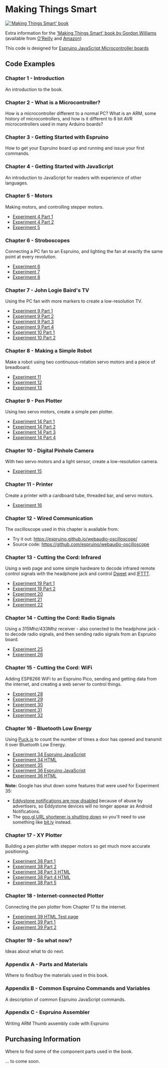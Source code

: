 # Making Things Smart

[!['Making Things Smart' book](cover.jpg)](http://shop.oreilly.com/product/0636920031246.do)

Extra information for the ['Making Things Smart' book by Gordon Williams](http://shop.oreilly.com/product/0636920031246.do) (available from [O'Reilly](http://shop.oreilly.com/product/0636920031246.do) and [Amazon](https://www.amazon.com/gp/product/1680451898/ref=as_li_tl?ie=UTF8&camp=1789&creative=9325&creativeASIN=1680451898&linkCode=as2&tag=espruino-20&linkId=9a3b6e7c3a4f24c8f894e6a039828502))

This code is designed for [Espruino JavaScript Microcontroller boards](http://www.espruino.com/Order)

## Code Examples

### Chapter 1 - Introduction

An introduction to the book.

### Chapter 2 - What is a Microcontroller?

How is a microcontroller different to a normal PC? What is an ARM, some history of microcontrollers, and how is it different to 8 bit AVR microcontrollers used in many Arduino boards?

### Chapter 3 - Getting Started with Espruino

How to get your Espruino board up and running and issue your first commands.

### Chapter 4 - Getting Started with JavaScript

An introduction to JavaScript for readers with experience of other languages.

### Chapter 5 - Motors

Making motors, and controlling stepper motors.

* [Experiment 4 Part 1](experiment4a.js)
* [Experiment 4 Part 2](experiment4b.js)
* [Experiment 5](experiment5.js)

### Chapter 6 - Stroboscopes

Connecting a PC fan to an Espruino, and lighting the fan at exactly the same point at every revolution.

* [Experiment 6](experiment6.js)
* [Experiment 7](experiment7.js)
* [Experiment 8](experiment8.js)

### Chapter 7 - John Logie Baird's TV

Using the PC fan with more markers to create a low-resolution TV.

* [Experiment 9 Part 1](experiment9a.js)
* [Experiment 9 Part 2](experiment9b.js)
* [Experiment 9 Part 3](experiment9c.js)
* [Experiment 9 Part 4](experiment9d.js)
* [Experiment 10 Part 1](experiment10a.js)
* [Experiment 10 Part 2](experiment10b.js)

### Chapter 8 - Making a Simple Robot

Make a robot using two continuous-rotation servo motors and a piece of breadboard.

* [Experiment 11](experiment11.js)
* [Experiment 12](experiment12.js)
* [Experiment 13](experiment13.js)

### Chapter 9 - Pen Plotter

Using two servo motors, create a simple pen plotter.

* [Experiment 14 Part 1](experiment14a.js)
* [Experiment 14 Part 2](experiment14b.js)
* [Experiment 14 Part 3](experiment14c.js)
* [Experiment 14 Part 4](experiment14d.js)

### Chapter 10 - Digital Pinhole Camera

With two servo motors and a light sensor, create a low-resolution camera.

* [Experiment 15](experiment15.js)

### Chapter 11 - Printer

Create a printer with a cardboard tube, threaded bar, and servo motors.

* [Experiment 16](experiment16.js)


### Chapter 12 - Wired Communication

The oscilloscope used in this chapter is available from:

* Try it out: https://espruino.github.io/webaudio-oscilloscope/
* Source code: https://github.com/espruino/webaudio-oscilloscope

### Chapter 13 - Cutting the Cord: Infrared

Using a web page and some simple hardware to decode infrared remote control signals with the headphone jack and control [Dweet](http://dweet.io/) and [IFTTT](https://ifttt.com/).

* [Experiment 19 Part 1](experiment19a.html)
* [Experiment 19 Part 2](experiment19b.html)
* [Experiment 20](experiment20.html)
* [Experiment 21](experiment21.html)
* [Experiment 22](experiment22.html)

### Chapter 14 - Cutting the Cord: Radio Signals

Using a 315Mhz/433Mhz receiver - also conected to the headphone jack - to decode radio signals, and then sending radio signals from an Espruino board.

* [Experiment 25](experiment25.js)
* [Experiment 26](experiment26.html)

### Chapter 15 - Cutting the Cord: WiFi

Adding ESP8266 WiFi to an Espruino Pico, sending and getting data from the internet, and creating a web server to control things.

* [Experiment 28](experiment28.js)
* [Experiment 29](experiment29.js)
* [Experiment 30](experiment30.js)
* [Experiment 31](experiment31.js)
* [Experiment 32](experiment32.js)

### Chapter 16 - Bluetooth Low Energy

Using [Puck.js](http://www.puck-js.com/) to count the number of times a door has opened and transmit it over Bluetooth Low Energy.

* [Experiment 34 Espruino JavaScript](experiment34.js)
* [Experiment 34 HTML](experiment34.html)
* [Experiment 35](experiment35.js)
* [Experiment 36 Espruino JavaScript](experiment36.js)
* [Experiment 36 HTML](experiment36.html)

**Note:** Google has shut down some features that were used for Experiment 35:

* [Eddystone notifications are now disabled](https://android-developers.googleblog.com/2018/10/discontinuing-support-for-android.html)
because of abuse by advertisers, so Eddystone devices will no longer appear as Android Notifications.
* The [goo.gl URL shortener is shutting down](https://developers.googleblog.com/2018/03/transitioning-google-url-shortener.html)
so you'll need to use something like [bit.ly](https://bitly.com/) instead.

### Chapter 17 - XY Plotter

Building a pen plotter with stepper motors so get much more accurate positioning.

* [Experiment 38 Part 1](experiment38a.js)
* [Experiment 38 Part 2](experiment38b.js)
* [Experiment 38 Part 3 HTML](experiment38c.html)
* [Experiment 38 Part 4 HTML](experiment38d.html)
* [Experiment 38 Part 5](experiment38e.js)

### Chapter 18 - Internet-connected Plotter

Connecting the pen plotter from Chapter 17 to the internet.

* [Experiment 39 HTML Test page](experiment39.html)
* [Experiment 39 Part 1](experiment39a.js)
* [Experiment 39 Part 2](experiment39b.js)

### Chapter 19 - So what now?

Ideas about what to do next.

### Appendix A - Parts and Materials

Where to find/buy the materials used in this book.

### Appendix B - Common Espruino Commands and Variables

A description of common Espruino JavaScript commands.

### Appendix C - Espruino Assembler

Writing ARM Thumb assembly code with Espruino


## Purchasing Information

Where to find some of the component parts used in the book.

... to come soon.
